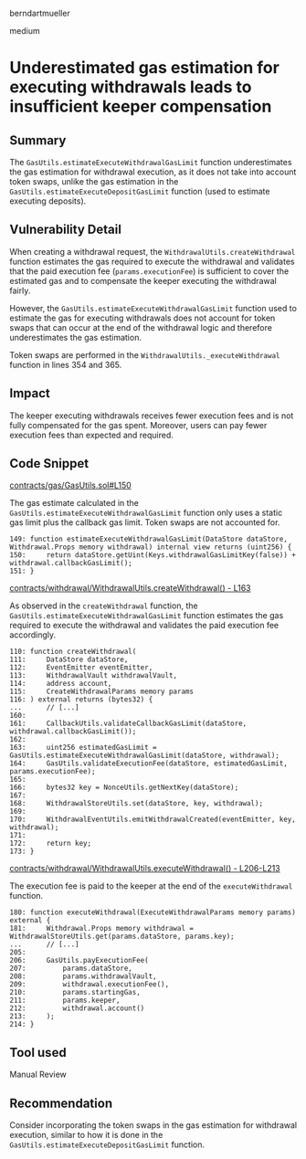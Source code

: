 berndartmueller

medium

# Underestimated gas estimation for executing withdrawals leads to insufficient keeper compensation

## Summary

The `GasUtils.estimateExecuteWithdrawalGasLimit` function underestimates the gas estimation for withdrawal execution, as it does not take into account token swaps, unlike the gas estimation in the `GasUtils.estimateExecuteDepositGasLimit` function (used to estimate executing deposits).

## Vulnerability Detail

When creating a withdrawal request, the `WithdrawalUtils.createWithdrawal` function estimates the gas required to execute the withdrawal and validates that the paid execution fee (`params.executionFee`) is sufficient to cover the estimated gas and to compensate the keeper executing the withdrawal fairly.

However, the `GasUtils.estimateExecuteWithdrawalGasLimit` function used to estimate the gas for executing withdrawals does not account for token swaps that can occur at the end of the withdrawal logic and therefore underestimates the gas estimation.

Token swaps are performed in the `WithdrawalUtils._executeWithdrawal` function in lines 354 and 365.

## Impact

The keeper executing withdrawals receives fewer execution fees and is not fully compensated for the gas spent. Moreover, users can pay fewer execution fees than expected and required.

## Code Snippet

[contracts/gas/GasUtils.sol#L150](https://github.com/sherlock-audit/2023-02-gmx/blob/main/gmx-synthetics/contracts/gas/GasUtils.sol#L150)

The gas estimate calculated in the `GasUtils.estimateExecuteWithdrawalGasLimit` function only uses a static gas limit plus the callback gas limit. Token swaps are not accounted for.

```solidity
149: function estimateExecuteWithdrawalGasLimit(DataStore dataStore, Withdrawal.Props memory withdrawal) internal view returns (uint256) {
150:     return dataStore.getUint(Keys.withdrawalGasLimitKey(false)) + withdrawal.callbackGasLimit();
151: }
```

[contracts/withdrawal/WithdrawalUtils.createWithdrawal() - L163](https://github.com/sherlock-audit/2023-02-gmx/blob/main/gmx-synthetics/contracts/withdrawal/WithdrawalUtils.sol#L163)

As observed in the `createWithdrawal` function, the `GasUtils.estimateExecuteWithdrawalGasLimit` function estimates the gas required to execute the withdrawal and validates the paid execution fee accordingly.

```solidity
110: function createWithdrawal(
111:     DataStore dataStore,
112:     EventEmitter eventEmitter,
113:     WithdrawalVault withdrawalVault,
114:     address account,
115:     CreateWithdrawalParams memory params
116: ) external returns (bytes32) {
...      // [...]
160:
161:     CallbackUtils.validateCallbackGasLimit(dataStore, withdrawal.callbackGasLimit());
162:
163:     uint256 estimatedGasLimit = GasUtils.estimateExecuteWithdrawalGasLimit(dataStore, withdrawal);
164:     GasUtils.validateExecutionFee(dataStore, estimatedGasLimit, params.executionFee);
165:
166:     bytes32 key = NonceUtils.getNextKey(dataStore);
167:
168:     WithdrawalStoreUtils.set(dataStore, key, withdrawal);
169:
170:     WithdrawalEventUtils.emitWithdrawalCreated(eventEmitter, key, withdrawal);
171:
172:     return key;
173: }
```

[contracts/withdrawal/WithdrawalUtils.executeWithdrawal() - L206-L213](https://github.com/sherlock-audit/2023-02-gmx/blob/main/gmx-synthetics/contracts/withdrawal/WithdrawalUtils.sol#L206-L213)

The execution fee is paid to the keeper at the end of the `executeWithdrawal` function.

```solidity
180: function executeWithdrawal(ExecuteWithdrawalParams memory params) external {
181:     Withdrawal.Props memory withdrawal = WithdrawalStoreUtils.get(params.dataStore, params.key);
...      // [...]
205:
206:     GasUtils.payExecutionFee(
207:         params.dataStore,
208:         params.withdrawalVault,
209:         withdrawal.executionFee(),
210:         params.startingGas,
211:         params.keeper,
212:         withdrawal.account()
213:     );
214: }
```

## Tool used

Manual Review

## Recommendation

Consider incorporating the token swaps in the gas estimation for withdrawal execution, similar to how it is done in the `GasUtils.estimateExecuteDepositGasLimit` function.
